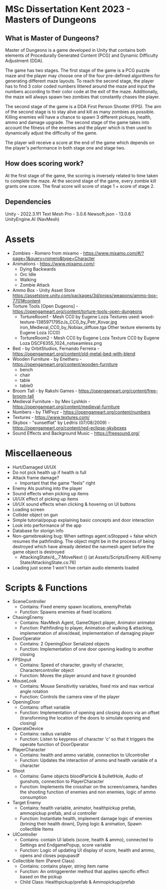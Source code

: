 # MSc Dissertation Kent 2023 - Masters of Dungeons

## What is Master of Dungeons?
Master of Dungeons is a game developed in Unity that contains both elements of Procedurally Generated Content (PCG) and Dynamic Difficulty Adjustment (DDA).

The game has two stages. The first stage of the game is a PCG puzzle maze and the player may choose one of the four pre-defined algorithms for generating different maze layouts. To reach the second stage, the player has to find 3 color coded numbers littered around the maze and input the numbers according to their color code at the exit of the maze. Additionally, the maze will always spawn two zombies that constantly chases the player.

The second stage of the game is a DDA First Person Shooter (FPS). The aim of the second stage is to stay alive and kill as many zombies as possible. Killing enemies will have a chance to spawn 3 different pickups, health, ammo and damage upgrade. The second stage of the game takes into account the fitness of the enemies and the player which is then used to dynamically adjust the difficulty of the game.

The player will receive a score at the end of the game which depends on the player's performance in both stage one and stage two.

## How does scoring work?
At the first stage of the game, the scoring is inversely related to time taken to complete the maze.
At the second stage of the game, every zombie kill grants one score. The final score will score of stage 1 + score of stage 2.

## Dependencies
Unity - 2022.3.1f1
Text Mesh Pro - 3.0.6
Newsoft.json - 13.0.6
UnityEngine.AI (NavMesh)

# Assets
* Zombies - Romero from mixamo - https://www.mixamo.com/#/?page=1&query=romero&type=Character
* Animations - https://www.mixamo.com/:
   - Dying Backwards
   - Orc Idle
   - Walking
   - Zombie Attack
* Ammo Box - Unity Asset Store https://assetstore.unity.com/packages/3d/props/weapons/ammo-box-7701#content
* Torture Tools [Open Dugeons] - https://opengameart.org/content/torture-tools-open-dungeons
   - TortureRoom1 - Mesh CC0 by Eugene Loza
     Textures used:
     wood-texture-1385971795zJs_CC0_by_Petr_Kovar.jpg
     iron_Medieval_CC0_by_Nobiax_diffuse.tga
     Other texture elements by Eugene Loza (CC0)
   - TortureRoom2 - Mesh CC0 by Eugene Loza
     Texture CC0 by Eugene Loza DSCF6355_1024_notseamless.png
* Bed - by OrbitStudios, Fernando Ferreira - https://opengameart.org/content/old-metal-bed-with-blend
* Wooden Furniture - by Enetheru - https://opengameart.org/content/wooden-furniture
   - bench
   - chair
   - table
   - table0
* Broom Tall - by Rakshi Games - https://opengameart.org/content/free-broom-tall
* Medieval Furniture - by Mev Lyshkin - https://opengameart.org/content/medieval-furniture
* Numbers - by TMPxyz - https://opengameart.org/content/numbers
* Textures - https://www.textures.com/
* Skybox - "sunsetflat" by LedIris (07/08/2009) - https://opengameart.org/content/red-eclipse-skyboxes
* Sound Effects and Background Music - https://freesound.org/


# Miscellaeneous
- Hurt/Damaged UI/UX
- Do not pick health up if health is full
- Attack frame damage?
  * Important that the game "feels" right
- Enemy AIs pushing into the player
- Sound effects when picking up items
- UI/UX effect of picking up items
- UI/UX sound effects when clicking & hovering on UI buttons
- Loading screen
- Collider object on gun
- Simple tutorial/popup explaining basic concepts and door interaction
- Look into performance of the app
- Database for storign info
- Non-gamebreaking bug: When settings agent.isStopped = false which resumes the pathfinding. The object might be in the process of being destroyed which have already deleted the navmesh agent before the game object is destroyed
  * AttackingState/<Attack>d__7:MoveNext () (at Assets/Scripts/Enemy AI/Enemy State/AttackingState.cs:76)
- Loading just scene 1 won't hve certain audio elements loaded

# Scripts & Functions
* SceneController
  * Contains: Fixed enemy spawn locations, enemyPrefab
  * Function: Spawns enemies at fixed locations
* ChasingEnemy
  * Contains: NavMesh Agent, GameObject player, Animator animator
  * Function: Pathfinding to player, Animation of walking & attacking, implementation of alive/dead, implementation of damaging player
* DoorOperator
  * Contains: 2 OpeningDoor Serialized objects
  * Function: Implementation of one door opening leading to another closing
* FPSInput
  * Contains: Speed of character, gravity of character, Charactercontroller object
  * Function: Moves the player around and have it grounded
* MouseLook
  * Contains: Mouse Sensitivitiy variables, fixed mix and max vertical angle rotation
  * Function: Controls the camera view of the player
* OpeningDoor
  * Contains: offset variable
  * Function: Implementation of opening and closing doors via an offset (transforming the location of the doors to simulate opening and closing)
* OperateDevice
  * Contains: radius variable
  * Function: Listen to keypress of character 'c' so that it triggers the operate function of DoorOperator
* PlayerCharacter
  * Contains: health and ammo variable, connection to UIcontroller
  * Function: Updates the interaction of ammo and health variable of a character
* Shoot
  * Contains: Game objects bloodParticle & bulletHole, Audio of gunshots, connection to PlayerCharacter
  * Function: Implements the crosshair on the screen/camera, handles the shooting function of enemies and non enemies, logic of ammo consumption
* Target Enemy
  * Contains: health variable, animator, healthpickup prefab, ammopickup prefab, and ui controller
  * Function: Instantiate health, implement damage logic of enemies (brining their health down), Dying logic & animation, Spawn collectible Items
* UIController
  * Contains: contain UI labels (score, health & ammo), connected to Settings and EndgamePopup, score variable
  * Function: Logic of updating UI display of score, health and ammo, opens and closes popupasdf
* Collectible Item (Parent Class)
  * Contains: contains player, string item name
  * Function: An ontriggerenter method that applies specific effect based on the pickup
  * Child Class: Healthpickup/prefab & Ammopickup/prefab
